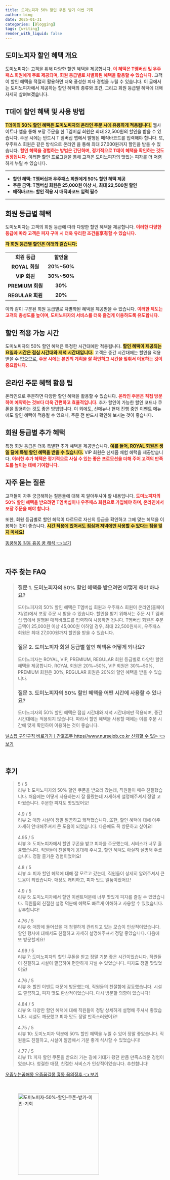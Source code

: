 ```yaml
---
title: 도미노피자 50% 할인 쿠폰 받기 이번 기회
author: bing
date: 2025-01-31
categories: [Blogging]
tags: [writing]
render_with_liquid: false
---
```



<h2 id='도미노피자 할인 혜택 개요'>도미노피자 할인 혜택 개요</h2>

<p>도미노피자는 고객을 위해 다양한 할인 혜택을 제공합니다. <b><span style="color: #ee2323;">이 혜택은 T멤버십 및 우주패스 회원에게 주로 제공되며, 회원 등급별로 차별화된 혜택을 활용할 수 있습니다.</span></b> 고객이 할인 혜택을 적절히 활용하면 더욱 풍성한 피자 경험을 누릴 수 있습니다. 이 글에서는 도미노피자에서 제공하는 할인 혜택의 종류와 조건, 그리고 회원 등급별 혜택에 대해 자세히 살펴보겠습니다.</p>

<h2 id='T데이 할인 혜택 및 사용 방법'>T데이 할인 혜택 및 사용 방법</h2>

<p><b><span style="background-color: #ffe066;">T데이의 50% 할인 혜택은 도미노피자의 온라인 주문 시에 유용하게 적용됩니다.</span></b> 웹사이트나 앱을 통해 포장 주문을 한 T멤버십 회원은 최대 22,500원의 할인을 받을 수 있습니다. 주문 시에는 반드시 T 멤버십 앱에서 발행된 매직바코드를 입력해야 합니다. 또, 우주패스 회원은 같은 방식으로 온라인 을 통해 최대 27,000원까지 할인을 받을 수 있습니다. <b><span style="color: #ee2323;">할인 혜택을 경험하는 방법은 간단하며, 정기적으로 T데이 혜택을 확인하는 것도 권장됩니다.</span></b> 이러한 할인 프로그램을 통해 고객은 도미노피자의 맛있는 피자를 더 저렴하게 누릴 수 있습니다.</p>

<hr />

<ul>
    <li><b>할인 혜택: T멤버십과 우주패스 회원에게 50% 할인 혜택 제공</b></li>
    <li><b>주문 금액: T멤버십 회원은 25,000원 이상 시, 최대 22,500원 할인</b></li>
    <li><b>매직바코드: 할인 적용 시 매직바코드 입력 필수</b></li>
</ul>

<hr />

<h2 id='회원 등급별 혜택'>회원 등급별 혜택</h2>

<p>도미노피자는 고객의 회원 등급에 따라 다양한 할인 혜택을 제공합니다. <b><span style="color: #ee2323;">이러한 다양한 등급에 따라 고객은 피자 구매 시 더욱 유리한 조건을享有할 수 있습니다.</span></b></p>

<p><b><span style="background-color: #ffe066;">각 회원 등급별 할인은 아래와 같습니다:</span></b></p>

<table>
    <tr>
        <td style="text-align: center; height: 17px;"><b>회원 등급</b></td>
        <td style="text-align: center; height: 17px;"><b>할인율</b></td>
    </tr>
    <tr>
        <td style="text-align: center; height: 17px;"><b>ROYAL 회원</b></td>
        <td style="text-align: center; height: 17px;"><b>20%~50%</b></td>
    </tr>
    <tr>
        <td style="text-align: center; height: 17px;"><b>VIP 회원</b></td>
        <td style="text-align: center; height: 17px;"><b>30%~50%</b></td>
    </tr>
    <tr>
        <td style="text-align: center; height: 17px;"><b>PREMIUM 회원</b></td>
        <td style="text-align: center; height: 17px;"><b>30%</b></td>
    </tr>
    <tr>
        <td style="text-align: center; height: 17px;"><b>REGULAR 회원</b></td>
        <td style="text-align: center; height: 17px;"><b>20%</b></td>
    </tr>
</table>

<p>이와 같이 구분된 회원 등급별로 차별화된 혜택을 제공받을 수 있습니다. <b><span style="color: #ee2323;">이러한 제도는 고객의 충성도를 높이며, 도미노피자의 서비스를 더욱 즐겁게 이용하도록 유도합니다.</span></b></p>

<h2 id='할인 적용 가능 시간'>할인 적용 가능 시간</h2>

<p>도미노피자의 50% 할인 혜택은 특정한 시간대에만 적용됩니다. <b><span style="background-color: #ffe066;">할인 혜택이 제공되는 요일과 시간은 점심 시간대와 저녁 시간대입니다.</span></b> 고객은 중간 시간대에는 할인을 적용받을 수 없으므로, <b><span style="color: #ee2323;">주문 시에는 본인의 계획을 잘 확인하고 시간을 맞춰서 이용하는 것이 중요합니다.</span></b></p>

<h2 id='온라인 주문 혜택 활용 팁'>온라인 주문 혜택 활용 팁</h2>

<p>온라인으로 주문하면 다양한 할인 혜택을 활용할 수 있습니다. <b><span style="color: #ee2323;">온라인 주문은 직접 방문하여 예약하는 것보다 더욱 간편하고 효율적입니다.</span></b> 추가 할인이 가능한 할인 코드나 쿠폰을 활용하는 것도 좋은 방법입니다. 이 외에도, 신메뉴나 현재 진행 중인 이벤트 메뉴에도 할인 혜택이 적용될 수 있으니, 주문 전 반드시 확인해 보시는 것이 좋습니다.</p>

<h2 id='회원 등급별 추가 혜택'>회원 등급별 추가 혜택</h2>

<p>특정 회원 등급은 더욱 특별한 추가 혜택을 제공받습니다. <b><span style="background-color: #ffe066;">예를 들어, ROYAL 회원은 생일 달에 특별 할인 혜택을 받을 수 있습니다.</span></b> VIP 회원은 신제품 체험 혜택을 제공받습니다. <b><span style="color: #ee2323;">이러한 추가 혜택은 정기적으로 사실 수 있는 좋은 프로모션을 더해 주어 고객의 만족도를 높이는 데에 기여합니다.</span></b></p>

<h2 id='자주 묻는 질문'>자주 묻는 질문</h2>

<p>고객들이 자주 궁금해하는 질문들에 대해 꼭 알아두셔야 할 내용입니다. <b><span style="color: #ee2323;">도미노피자의 50% 할인 혜택을 받으려면 T멤버십이나 우주패스 회원으로 가입해야 하며, 온라인에서 포장 주문을 해야 합니다.</span></b></p>

<p>또한, 회원 등급별로 할인 혜택이 다르므로 자신의 등급을 확인하고 그에 맞는 혜택을 이용하는 것이 좋습니다. <b><span style="background-color: #ffe066;">시간 적용에 있어서도 점심과 저녁에만 사용할 수 있다는 점을 잊지 마세요!</span></b></p>


<p><a class="click-button" title="똥꿈해몽 길몽 흉몽 꿈 해석" href="https://aptwhite.github.io/posts/%EB%98%A5%EA%BF%88%ED%95%B4%EB%AA%BD-%EA%B8%B8%EB%AA%BD-%ED%9D%89%EB%AA%BD-%EA%BF%88-%ED%95%B4%EC%84%9D/" rel="dofollow">똥꿈해몽 길몽 흉몽 꿈 해석 👈 보기</a></p><br>
<h2 id='자주_찾는_FAQ'>자주 찾는 FAQ</h2>
<div itemscope="" itemtype="https://schema.org/FAQPage"> 
<blockquote> 
<div itemscope="" itemprop="mainEntity" itemtype="https://schema.org/Question"> 
<h3 itemprop="name">질문 1. 도미노피자의 50% 할인 혜택을 받으려면 어떻게 해야 하나요?</h3> 
<div itemscope="" itemprop="acceptedAnswer" itemtype="https://schema.org/Answer"> 
<span itemprop="text"> 
<p>도미노피자의 50% 할인 혜택은 T멤버십 회원과 우주패스 회원이 온라인(홈페이지/앱)에서 포장 주문 시 받을 수 있습니다. 할인을 받기 위해서는 주문 시 T 멤버십 앱에서 발행된 매직바코드를 입력하여 사용하면 됩니다. T멤버십 회원은 주문 금액이 25,000원 이상 45,000원 이하일 경우, 최대 22,500원까지, 우주패스 회원은 최대 27,000원까지 할인을 받을 수 있습니다.</p> 
</span> 
</div> 
</div> 
<div itemscope="" itemprop="mainEntity" itemtype="https://schema.org/Question"> 
<h3 itemprop="name">질문 2. 도미노피자 회원 등급별 할인 혜택은 어떻게 되나요?</h3> 
<div itemscope="" itemprop="acceptedAnswer" itemtype="https://schema.org/Answer"> 
<span itemprop="text"> 
<p>도미노피자는 ROYAL, VIP, PREMIUM, REGULAR 회원 등급별로 다양한 할인 혜택을 제공합니다. ROYAL 회원은 20%~50%, VIP 회원은 30%~50%, PREMIUM 회원은 30%, REGULAR 회원은 20%의 할인 혜택을 받을 수 있습니다.</p> 
</span> 
</div> 
</div> 
<div itemscope="" itemprop="mainEntity" itemtype="https://schema.org/Question"> 
<h3 itemprop="name">질문 3. 도미노피자의 50% 할인 혜택을 어떤 시간에 사용할 수 있나요?</h3> 
<div itemscope="" itemprop="acceptedAnswer" itemtype="https://schema.org/Answer"> 
<span itemprop="text"> 
<p>도미노피자의 50% 할인 혜택은 점심 시간대와 저녁 시간대에만 적용되며, 중간 시간대에는 적용되지 않습니다. 따라서 할인 혜택을 사용할 때에는 이를 주문 시간에 맞게 확인하여 이용하는 것이 좋습니다.</p> 
</span> 
</div> 
</div> 
</blockquote> 
</div>
<p><a class="click-button" title="널스잡 구인구직 바로가기ㅣ간호조무 https//www.nursejob.co.kr 신뢰할 수 있는" href="https://aptwhite.github.io/posts/%EB%84%90%EC%8A%A4%EC%9E%A1-%EA%B5%AC%EC%9D%B8%EA%B5%AC%EC%A7%81-%EB%B0%94%EB%A1%9C%EA%B0%80%EA%B8%B0%E3%85%A3%EA%B0%84%ED%98%B8%EC%A1%B0%EB%AC%B4-httpswww.nursejob.co.kr-%EC%8B%A0%EB%A2%B0%ED%95%A0-%EC%88%98-%EC%9E%88%EB%8A%94/" rel="dofollow">널스잡 구인구직 바로가기ㅣ간호조무 https//www.nursejob.co.kr 신뢰할 수 있는 👈 보기</a></p><br>
<h2 id='후기'>후기</h2>
<div itemscope itemtype="https://schema.org/Product">
  <blockquote>
  <div itemprop="review" itemscope itemtype="https://schema.org/Review">
      <div itemprop="reviewRating" itemscope itemtype="https://schema.org/Rating"> <span itemprop="ratingValue">5</span> / <span itemprop="bestRating">5</span> </div>
      <span itemprop="reviewBody">리뷰 1: 도미노피자의 50% 할인 쿠폰을 받으러 갔는데, 직원들이 매우 친절했습니다. 처음에는 어떻게 사용하는지 잘 몰랐는데 자세하게 설명해주셔서 정말 고마웠습니다. 주문한 피자도 맛있었어요!</span>
  </div>
  <br>
  <div itemprop="review" itemscope itemtype="https://schema.org/Review">
      <div itemprop="reviewRating" itemscope itemtype="https://schema.org/Rating"> <span itemprop="ratingValue">4.9</span> / <span itemprop="bestRating">5</span> </div>
      <span itemprop="reviewBody">리뷰 2: 매장 시설이 정말 깔끔하고 쾌적했습니다. 또한, 할인 혜택에 대해 아주 자세히 안내해주셔서 큰 도움이 되었습니다. 다음에도 꼭 방문하고 싶어요!</span>
  </div>
  <br>
  <div itemprop="review" itemscope itemtype="https://schema.org/Review">
      <div itemprop="reviewRating" itemscope itemtype="https://schema.org/Rating"> <span itemprop="ratingValue">4.95</span> / <span itemprop="bestRating">5</span> </div>
      <span itemprop="reviewBody">리뷰 3: 도미노피자에서 할인 쿠폰을 받고 피자를 주문했는데, 서비스가 너무 훌륭했습니다. 직원들이 친절하게 응대해 주시고, 할인 혜택도 확실히 설명해 주셨습니다. 정말 즐거운 경험이었어요!</span>
  </div>
  <br>
  <div itemprop="review" itemscope itemtype="https://schema.org/Review">
      <div itemprop="reviewRating" itemscope itemtype="https://schema.org/Rating"> <span itemprop="ratingValue">4.8</span> / <span itemprop="bestRating">5</span> </div>
      <span itemprop="reviewBody">리뷰 4: 피자 할인 혜택에 대해 잘 모르고 갔는데, 직원들이 상세히 알려주셔서 큰 도움이 되었습니다. 매장도 쾌티하고, 피자 맛도 일품이었어요!</span>
  </div>
  <br>
  <div itemprop="review" itemscope itemtype="https://schema.org/Review">
      <div itemprop="reviewRating" itemscope itemtype="https://schema.org/Rating"> <span itemprop="ratingValue">4.9</span> / <span itemprop="bestRating">5</span> </div>
      <span itemprop="reviewBody">리뷰 5: 도미노피자에서 할인 이벤트덕분에 너무 맛있게 피자를 즐길 수 있었습니다. 직원들의 친절한 설명 덕분에 혜택도 빠르게 이해하고 사용할 수 있었습니다. 강추합니다!</span>
  </div>
  <br>
  <div itemprop="review" itemscope itemtype="https://schema.org/Review">
      <div itemprop="reviewRating" itemscope itemtype="https://schema.org/Rating"> <span itemprop="ratingValue">4.76</span> / <span itemprop="bestRating">5</span> </div>
      <span itemprop="reviewBody">리뷰 6: 매장에 들어섰을 때 청결하게 관리되고 있는 모습이 인상적이었습니다. 할인 행사에 대해서도 친절하고 자세히 설명해주셔서 정말 좋았습니다. 다음에 또 방문할게요!</span>
  </div>
  <br>
  <div itemprop="review" itemscope itemtype="https://schema.org/Review">
      <div itemprop="reviewRating" itemscope itemtype="https://schema.org/Rating"> <span itemprop="ratingValue">4.99</span> / <span itemprop="bestRating">5</span> </div>
      <span itemprop="reviewBody">리뷰 7: 도미노피자의 할인 쿠폰을 받고 정말 기분 좋은 시간이었습니다. 직원들이 친절하고 시설이 깔끔하여 편안하게 지낼 수 있었습니다. 피자도 정말 맛있었어요!</span>
  </div>
  <br>
  <div itemprop="review" itemscope itemtype="https://schema.org/Review">
      <div itemprop="reviewRating" itemscope itemtype="https://schema.org/Rating"> <span itemprop="ratingValue">4.76</span> / <span itemprop="bestRating">5</span> </div>
      <span itemprop="reviewBody">리뷰 8: 할인 이벤트 때문에 방문했는데, 직원들의 친절함에 감동했습니다. 시설도 깔끔하고, 피자 맛도 환상적이었습니다. 다시 방문할 의향이 있습니다!</span>
  </div>
  <br>
  <div itemprop="review" itemscope itemtype="https://schema.org/Review">
      <div itemprop="reviewRating" itemscope itemtype="https://schema.org/Rating"> <span itemprop="ratingValue">4.84</span> / <span itemprop="bestRating">5</span> </div>
      <span itemprop="reviewBody">리뷰 9: 다양한 할인 혜택에 대해 직원들이 정말 상세하게 설명해 주셔서 좋았습니다. 시설도 깨끗했고 피자 맛도 정말 만족스러웠어요!</span>
  </div>
  <br>
  <div itemprop="review" itemscope itemtype="https://schema.org/Review">
      <div itemprop="reviewRating" itemscope itemtype="https://schema.org/Rating"> <span itemprop="ratingValue">4.75</span> / <span itemprop="bestRating">5</span> </div>
      <span itemprop="reviewBody">리뷰 10: 도미노피자 덕분에 50% 할인 혜택을 누릴 수 있어 정말 좋았습니다. 직원들도 친절하고, 시설이 깔끔해서 기분 좋게 식사할 수 있었습니다!</span>
  </div>
  <br>
  <div itemprop="review" itemscope itemtype="https://schema.org/Review">
      <div itemprop="reviewRating" itemscope itemtype="https://schema.org/Rating"> <span itemprop="ratingValue">4.77</span> / <span itemprop="bestRating">5</span> </div>
      <span itemprop="reviewBody">리뷰 11: 피자 할인 쿠폰을 받으러 가는 길에 기대가 됐던 만큼 만족스러운 경험이었습니다. 청결한 매장, 친절한 서비스가 인상적이었습니다. 추천합니다!</span>
  </div>
  </blockquote>
</div>
<p><a class="click-button" title="오줌누는꿈해몽 오줌꿈길몽 흉몽 꿈의징후" href="https://aptwhite.github.io/posts/%EC%98%A4%EC%A4%8C%EB%88%84%EB%8A%94%EA%BF%88%ED%95%B4%EB%AA%BD-%EC%98%A4%EC%A4%8C%EA%BF%88%EA%B8%B8%EB%AA%BD-%ED%9D%89%EB%AA%BD-%EA%BF%88%EC%9D%98%EC%A7%95%ED%9B%84/" rel="dofollow">오줌누는꿈해몽 오줌꿈길몽 흉몽 꿈의징후 👈 보기</a></p><br>
<figure class="image"><img src="https://aptwhite.github.io/assets/img/thumbnail/도미노피자-50%-할인-쿠폰-받기-이번-기회.webp" alt="도미노피자-50%-할인-쿠폰-받기-이번-기회" width="256" height="256"></figure>